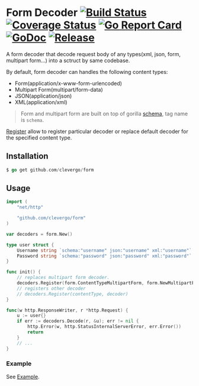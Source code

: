 # Form Decoder [![Build Status](https://travis-ci.org/clevergo/form.svg?branch=master)](https://travis-ci.org/clevergo/form) [![Coverage Status](https://coveralls.io/repos/github/clevergo/form/badge.svg?branch=master)](https://coveralls.io/github/clevergo/form?branch=master) [![Go Report Card](https://goreportcard.com/badge/github.com/clevergo/form)](https://goreportcard.com/report/github.com/clevergo/form) [![GoDoc](https://img.shields.io/badge/godoc-reference-blue)](https://pkg.go.dev/github.com/clevergo/form) [![Release](https://img.shields.io/github/release/clevergo/form.svg?style=flat-square)](https://github.com/clevergo/form/releases)

A form decoder that decode request body of any types(xml, json, form, multipart form...) into a sctruct by same codebase.

By default, form decoder can handles the following content types:

- Form(application/x-www-form-urlencoded)
- Multipart Form(multipart/form-data)
- JSON(application/json)
- XML(application/xml)

> Form and multipart form are built on top of gorilla [schema](https://github.com/gorilla/schema), tag name is `schema`.

[Register](https://pkg.go.dev/github.com/clevergo/form?tab=doc#Decoders.Register) allow to register particular decoder or replace default decoder 
for the specified content type.

## Installation

```go
$ go get github.com/clevergo/form
```

## Usage

```go
import (
	"net/http"

	"github.com/clevergo/form"
)

var decoders = form.New()

type user struct {
	Username string `schema:"username" json:"username" xml:"username"`
	Password string `schema:"password" json:"password" xml:"password"`
}

func init() {
	// replaces multipart form decoder.
	decoders.Register(form.ContentTypeMultipartForm, form.NewMultipartForm(10*1024*1024))
	// registers other decoder
	// decoders.Register(contentType, decoder)
}

func(w http.ResponseWriter, r *http.Request) {
	u := user{}
	if err := decoders.Decode(r, &u); err != nil {
		http.Error(w, http.StatusInternalServerError, err.Error())
		return
	}
	// ...
}
```

### Example

See [Example](example).